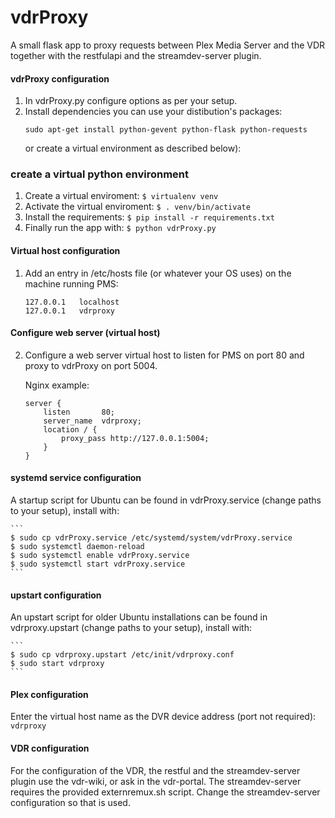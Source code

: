vdrProxy
========

A small flask app to proxy requests between Plex Media Server and the VDR together with the
restfulapi and the streamdev-server plugin.

#### vdrProxy configuration
1. In vdrProxy.py configure options as per your setup.
2. Install dependencies you can use your distibution's packages:
   ```
   sudo apt-get install python-gevent python-flask python-requests
   ```
   or create a virtual environment as described below):

### create a virtual python environment
1. Create a virtual enviroment: ```$ virtualenv venv```
2. Activate the virtual enviroment: ```$ . venv/bin/activate```
3. Install the requirements: ```$ pip install -r requirements.txt```
4. Finally run the app with: ```$ python vdrProxy.py```

#### Virtual host configuration
1. Add an entry in /etc/hosts file (or whatever your OS uses) on the machine running PMS:

    ```
    127.0.0.1	localhost
    127.0.0.1	vdrproxy
    ```

#### Configure web server (virtual host)
2. Configure a web server virtual host to listen for PMS on port 80 and proxy to vdrProxy on port 5004.
    
    Nginx example:

    ```
    server {
        listen       80;
        server_name  vdrproxy;
        location / {
            proxy_pass http://127.0.0.1:5004;
        }
    }
    ```

#### systemd service configuration
A startup script for Ubuntu can be found in vdrProxy.service (change paths to your setup), install with:

    ```
    $ sudo cp vdrProxy.service /etc/systemd/system/vdrProxy.service
    $ sudo systemctl daemon-reload
    $ sudo systemctl enable vdrProxy.service
    $ sudo systemctl start vdrProxy.service
    ```

#### upstart configuration
An upstart script for older Ubuntu installations can be found in vdrproxy.upstart (change paths to your setup), install with:

    ```
    $ sudo cp vdrproxy.upstart /etc/init/vdrproxy.conf
    $ sudo start vdrproxy
    ```

#### Plex configuration
Enter the virtual host name as the DVR device address (port not required): ```vdrproxy```

#### VDR configuration
For the configuration of the VDR, the restful and the streamdev-server plugin use the
vdr-wiki, or ask in the vdr-portal. The streamdev-server requires the provided externremux.sh
script. Change the streamdev-server configuration so that is used.
